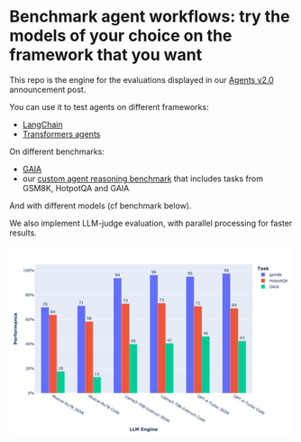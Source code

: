 # Benchmark agent workflows: try the models of your choice on the framework that you want

This repo is the engine for the evaluations displayed in our [Agents v2.0](https://huggingface.co/blog/agents) announcement post.

You can use it to test agents on different frameworks:
- [LangChain](https://github.com/langchain-ai/langchain)
- [Transformers agents](https://huggingface.co/docs/transformers/en/transformers_agents)


On different benchmarks:
- [GAIA](https://huggingface.co/papers/2311.12983)
- our [custom agent reasoning benchmark](https://huggingface.co/datasets/m-ric/agents_small_benchmark) that includes tasks from GSM8K, HotpotQA and GAIA

And with different models (cf benchmark below).

We also implement LLM-judge evaluation, with parallel processing for faster results.

![benchmark](aggregate_score.png)

